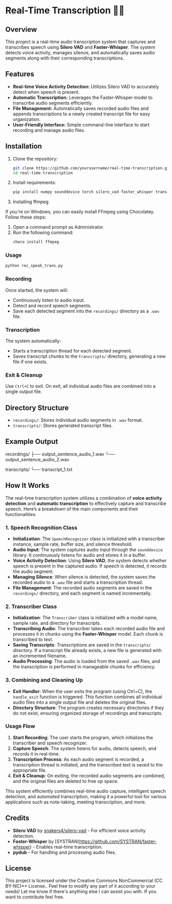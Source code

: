 # Real-Time Transcription 📜🎤

## Overview
This project is a real-time audio transcription system that captures and transcribes speech using **Silero VAD** and **Faster-Whisper**. The system detects voice activity, manages silence, and automatically saves audio segments along with their corresponding transcriptions.

## Features
- **Real-time Voice Activity Detection:** Utilizes Silero VAD to accurately detect when speech is present.
- **Automatic Transcription:** Leverages the Faster-Whisper model to transcribe audio segments efficiently.
- **File Management:** Automatically saves recorded audio files and appends transcriptions to a newly created transcript file for easy organization.
- **User-Friendly Interface:** Simple command-line interface to start recording and manage audio files.

## Installation
1. Clone the repository:
   ```bash
   git clone https://github.com/yourusername/real-time-transcription.git
   cd real-time-transcription

2. Install requirements:
   ```bash
   pip install numpy sounddevice torch silero_vad faster_whisper transformers pydub
3. Installing ffmpeg

If you're on Windows, you can easily install FFmpeg using Chocolatey. Follow these steps:
1. Open a command prompt as Administrator.
2. Run the following command:
   ```bash
   choco install ffmpeg

### Usage
   ```bash
   python rec_speak_trans.py
```

### Recording
Once started, the system will:
- Continuously listen to audio input.
- Detect and record speech segments.
- Save each detected segment into the `recordings/` directory as a `.wav` file.

### Transcription
The system automatically:
- Starts a transcription thread for each detected segment.
- Saves transcript chunks to the `transcripts/` directory, generating a new file if one exists.

### Exit & Cleanup
Use `Ctrl+C` to exit. On exit, all individual audio files are combined into a single output file.

## Directory Structure
- `recordings/`: Stores individual audio segments in `.wav` format.
- `transcripts/`: Stores generated transcript files.

## Example Output
recordings/ ├── output_sentence_audio_1.wav └── output_sentence_audio_2.wav

transcripts/ └── transcript_1.txt

 ## How It Works

The real-time transcription system utilizes a combination of **voice activity detection** and **automatic transcription** to effectively capture and transcribe speech. Here’s a breakdown of the main components and their functionalities:

### 1. Speech Recognition Class

- **Initialization**: The `SpeechRecognizer` class is initialized with a transcriber instance, sample rate, buffer size, and silence threshold.
- **Audio Input**: The system captures audio input through the `sounddevice` library. It continuously listens for audio and stores it in a buffer.
- **Voice Activity Detection**: Using **Silero VAD**, the system detects whether speech is present in the captured audio. If speech is detected, it records the audio segment.
- **Managing Silence**: When silence is detected, the system saves the recorded audio to a `.wav` file and starts a transcription thread.
- **File Management**: The recorded audio segments are saved in the `recordings/` directory, and each segment is named incrementally.

### 2. Transcriber Class

- **Initialization**: The `Transcriber` class is initialized with a model name, sample rate, and directory for transcripts.
- **Transcribing Audio**: The transcriber takes each recorded audio file and processes it in chunks using the **Faster-Whisper** model. Each chunk is transcribed to text.
- **Saving Transcripts**: Transcriptions are saved in the `transcripts/` directory. If a transcript file already exists, a new file is generated with an incremented filename.
- **Audio Processing**: The audio is loaded from the saved `.wav` files, and the transcription is performed in manageable chunks for efficiency.

### 3. Combining and Cleaning Up

- **Exit Handler**: When the user exits the program (using Ctrl+C), the `handle_exit` function is triggered. This function combines all individual audio files into a single output file and deletes the original files.
- **Directory Structure**: The program creates necessary directories if they do not exist, ensuring organized storage of recordings and transcripts.

### Usage Flow

1. **Start Recording**: The user starts the program, which initializes the transcriber and speech recognizer.
2. **Capture Speech**: The system listens for audio, detects speech, and records it in real-time.
3. **Transcription Process**: As each audio segment is recorded, a transcription thread is initiated, and the transcribed text is saved to the appropriate file.
4. **Exit & Cleanup**: On exiting, the recorded audio segments are combined, and the original files are deleted to free up space.

This system efficiently combines real-time audio capture, intelligent speech detection, and automated transcription, making it a powerful tool for various applications such as note-taking, meeting transcription, and more.

## Credits
- **Silero VAD** by [snakers4/silero-vad](https://github.com/snakers4/silero-vad) - For efficient voice activity detection.
- **Faster-Whisper** by [SYSTRAN(https://github.com/SYSTRAN/faster-whisper) - Enables real-time transcription.
- **pydub** - For handling and processing audio files.

## License
This project is licensed under the Creative Commons NonCommercial (CC BY-NC)** License.. 
Feel free to modify any part of it according to your needs! Let me know if there's anything else I can assist you with.
If you want to contribute feel free.
